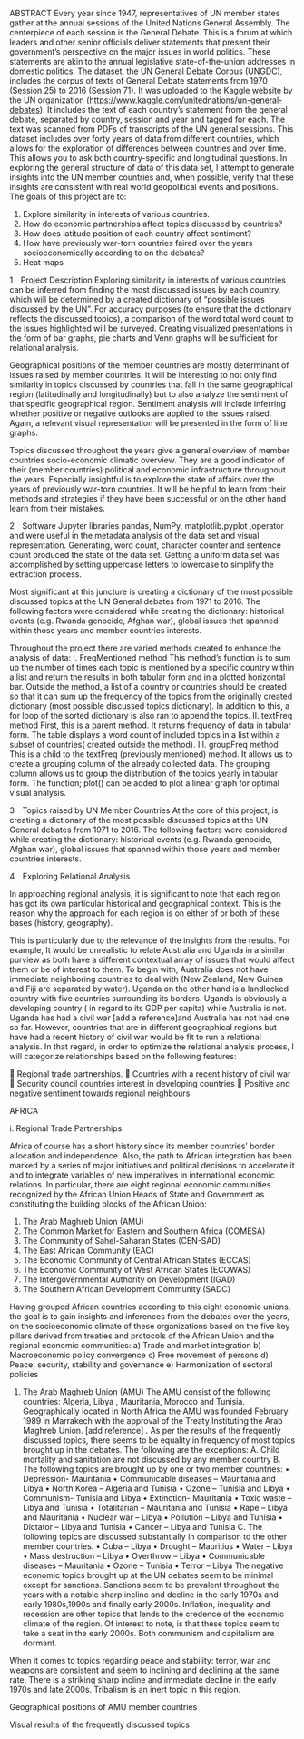 ABSTRACT
Every year since 1947, representatives of UN member states gather at the annual sessions of the United Nations General Assembly. The centerpiece of each session is the General Debate. This is a forum at which leaders and other senior officials deliver statements that present their government’s perspective on the major issues in world politics. These statements are akin to the annual legislative state-of-the-union addresses in domestic politics. The dataset, the UN General Debate Corpus (UNGDC), includes the corpus of texts of General Debate statements from 1970 (Session 25) to 2016 (Session 71).  It was uploaded to the Kaggle website by the UN organization (https://www.kaggle.com/unitednations/un-general-debates).   It includes the text of each country’s statement from the general debate, separated by country, session and year and tagged for each. The text was scanned from PDFs of transcripts of the UN general sessions. 
This dataset includes over forty years of data from different countries, which allows for the exploration of differences between countries and over time. This allows you to ask both country-specific and longitudinal questions. 
In exploring the general structure of data of this data set, I attempt to generate insights into the UN member countries and, when possible, verify that these insights are consistent with real world geopolitical events and positions.  
The goals of this project are to:
1.	Explore similarity in interests of various countries. 
2.	How do economic partnerships  affect topics discussed by countries?
3.	How does latitude position of each country affect sentiment?
4.	How have previously war-torn countries faired over the years socioeconomically according to on the debates?
5.	Heat maps

1 Project Description
Exploring similarity in interests of various countries can be inferred from finding the most discussed issues by each country, which will be determined by a created dictionary of “possible issues discussed by the UN”.  For accuracy purposes (to ensure that the dictionary reflects the discussed topics), a comparison of the word total word count to the issues highlighted will be surveyed. Creating visualized presentations in the form of bar graphs, pie charts and Venn graphs will be sufficient for relational analysis.

Geographical positions of the member countries are mostly determinant of issues raised by member countries. It will be interesting to not only find similarity in topics discussed by countries that fall in the same geographical region (latitudinally and longitudinally) but to also analyze the sentiment of that specific geographical region. Sentiment analysis will include inferring whether  positive or negative outlooks are applied to the  issues raised. Again, a relevant visual representation will be presented in the form of line graphs.

Topics discussed throughout the years give a general overview of member countries socio-economic climatic overview. They are a good indicator of their (member countries) political and economic infrastructure throughout the years. Especially insightful is to explore the state of affairs over the years of previously war-torn countries. It will be helpful to learn from their methods and strategies if they have been successful or on the other hand learn from their mistakes.

2 Software
Jupyter libraries pandas, NumPy, matplotlib.pyplot ,operator and  were useful in the metadata analysis of the data set and visual representation. Generating, word count, character counter and sentence count produced the state of the data set. Getting a uniform data set was accomplished by setting  uppercase letters to lowercase to simplify the extraction process.

Most significant at this juncture is creating a dictionary of the most possible discussed 
topics at the UN General debates from 1971 to 2016. The following factors were considered while creating the dictionary: historical events (e.g. Rwanda genocide, Afghan war), global issues that spanned within those years and member countries interests.

Throughout the project there are varied methods created to enhance the analysis of data:
I.	FreqMentioned method
This method’s function is to sum up the number of times each topic is mentioned by a  specific country within a list and return the results in both  tabular form and in a plotted horizontal bar. 
Outside the method, a list of  a country or countries should be created so that it can sum up the frequency of the topics from the originally created dictionary (most possible discussed topics dictionary). In addition to this, a for loop of the sorted dictionary is also ran to append the topics.
II.	textFreq method
First, this is a parent method. It returns frequency of data in tabular form. The table displays a word count of included topics in a list within a subset of countries( created outside the method). 
III.	groupFreq method
This is a child to the textFreq (previously mentioned) method. It allows us to create a grouping column of the already collected data. The grouping column allows us to group the distribution of the topics yearly in tabular form. The function; plot()  can be added to plot a linear graph for optimal visual analysis.






3 Topics raised by UN Member Countries
At the core of this project, is creating a dictionary of the most possible discussed topics at the UN General debates from 1971 to 2016. The following factors were considered while creating the dictionary: historical events (e.g. Rwanda genocide, Afghan war), global issues that spanned within those years and member countries interests.

4 Exploring Relational Analysis

In approaching regional analysis, it is significant to note that each region has got its own particular historical and geographical context. This is the reason why the  approach for each region is on either of or both of these bases (history, geography).

This is particularly due to the relevance of the insights from the results.  For example, It would be unrealistic to relate  Australia and Uganda in a similar purview as both have a different contextual array of issues that would affect them or be of interest to them. To begin with, Australia does not have immediate neighboring countries to deal with (New Zealand, New  Guinea  and Fiji are separated by water). Uganda on the other hand is a landlocked country with five countries surrounding its borders. Uganda is obviously a developing country ( in regard to its GDP per capita) while Australia is not. Uganda has had a civil war [add a reference]and Australia has not had one so far.  However, countries that are in different geographical regions but have had a recent history of civil war would be fit to run a relational analysis. In that regard, in order to optimize the relational analysis process, I will categorize relationships based on the following features:

	Regional trade partnerships.
	Countries with a recent history of civil war
	Security council  countries interest in developing countries
	Positive and negative sentiment towards regional neighbours

AFRICA
 

i.	Regional Trade Partnerships.

Africa of course has a short history since its member countries’ border allocation and  independence. Also, the path to African integration has been marked by a series of major initiatives and political decisions to accelerate it and to integrate variables of new imperatives in international economic relations. In particular, there are eight regional economic communities recognized by the African Union Heads of State and Government as constituting the building blocks of the African Union:
1.	The Arab Maghreb Union (AMU)
2.	The Common Market for Eastern and Southern Africa (COMESA)
3.	The Community of Sahel-Saharan States (CEN-SAD)
4.	The East African Community (EAC)
5.	The Economic Community of Central African States (ECCAS)
6.	The Economic Community of West African States (ECOWAS)
7.	The Intergovernmental Authority on Development (IGAD)
8.	The Southern African Development Community (SADC)

Having grouped African countries according to this eight economic unions, the goal is to gain insights and inferences from the debates over the years, on the socioeconomic climate of these organizations based on the five key pillars derived from treaties and protocols of the African Union and the regional economic communities:
a)      Trade and market integration
b)      Macroeconomic policy convergence
c)       Free movement of persons
d)      Peace, security, stability and governance 
e)      Harmonization of sectoral policies
 
1.	The Arab Maghreb Union (AMU)
The AMU consist of the following countries: Algeria, Libya , Mauritania, Morocco and Tunisia. Geographically located in North Africa the AMU was founded February 1989 in Marrakech with the approval of the Treaty Instituting the Arab Maghreb Union. [add reference] . As per the results of the frequently discussed topics, there seems to be equality in frequency of  most topics brought up in the debates. The following are the exceptions:
A.	Child mortality and sanitation are not discussed by any member country
B.	The following topics are brought up by one or two member countries:
•	Depression- Mauritania
•	Communicable diseases – Mauritania and Libya
•	North Korea – Algeria and Tunisia
•	Ozone – Tunisia and Libya
•	Communism- Tunisia and Libya
•	Extinction- Mauritania
•	Toxic waste – Libya and Tunisia
•	Totalitarian – Mauritania and Tunisia
•	Rape – Libya and Mauritania
•	Nuclear war – Libya
•	Pollution – Libya and Tunisia
•	Dictator – Libya and Tunisia
•	Cancer – Libya and Tunisia
C.	The following topics are discussed substantially in comparison to the other member countries.
•	Cuba – Libya 
•	Drought – Mauritius
•	Water – Libya
•	Mass destruction – Libya
•	Overthrow – Libya
•	Communicable diseases – Mauritania
•	Ozone – Tunisia
•	Terror – Libya
The negative economic topics brought up at the UN debates seem to be minimal except for sanctions. Sanctions seem to be prevalent throughout the years with a notable sharp incline and decline in the early 1970s and early 1980s,1990s and  finally early 2000s. Inflation, inequality and recession  are other topics  that lends to the credence of the economic climate of the region. Of interest to note, is that these topics seem to take a seat in the early 2000s. Both communism and capitalism are dormant.

When it comes to topics regarding peace and stability: terror,  war and weapons are consistent and seem to inclining and declining at the same rate.  There is a striking  sharp incline and immediate decline in the early 1970s and late 2000s. Tribalism is an inert topic in this region.
 
Geographical positions of AMU member countries 
 
 


Visual results of the frequently discussed topics

 
 





